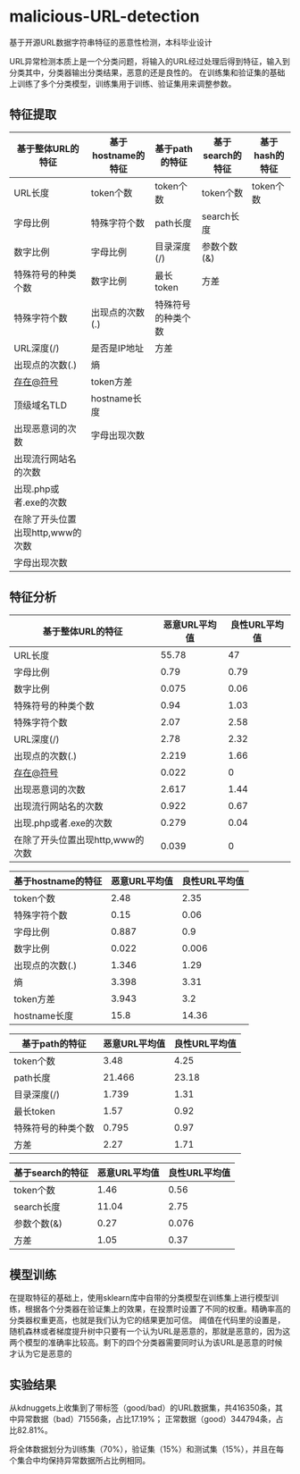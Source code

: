 # malicious-URL-detection
基于开源URL数据字符串特征的恶意性检测，本科毕业设计

URL异常检测本质上是一个分类问题，将输入的URL经过处理后得到特征，输入到分类其中，分类器输出分类结果，恶意的还是良性的。
在训练集和验证集的基础上训练了多个分类模型，训练集用于训练、验证集用来调整参数。
## 特征提取
| 基于整体URL的特征                | 基于hostname的特征 | 基于path的特征     | 基于search的特征 | 基于hash的特征 |
| -------------------------------- | ------------------ | ------------------ | ---------------- | -------------- |
| URL长度                          | token个数          | token个数          | token个数        | token个数      |
| 字母比例                         | 特殊字符个数       | path长度           | search长度       |                |
| 数字比例                         | 字母比例           | 目录深度(/)        | 参数个数(&)      |                |
| 特殊符号的种类个数               | 数字比例           | 最长token          | 方差             |                |
| 特殊字符个数                     | 出现点的次数(.)    | 特殊符号的种类个数 |                  |                |
| URL深度(/)                       | 是否是IP地址       | 方差               |                  |                |
| 出现点的次数(.)                  | 熵                 |                    |                  |                |
| [存在@符号](mailto:存在@符号)    | token方差          |                    |                  |                |
| 顶级域名TLD                      | hostname长度       |                    |                  |                |
| 出现恶意词的次数                 | 字母出现次数       |                    |                  |                |
| 出现流行网站名的次数             |                    |                    |                  |                |
| 出现.php或者.exe的次数           |                    |                    |                  |                |
| 在除了开头位置出现http,www的次数 |                    |                    |                  |                |
| 字母出现次数                     |                    |                    |                  |                |

## 特征分析
| 基于整体URL的特征                | 恶意URL平均值 | 良性URL平均值 |
| -------------------------------- | ------------- | ------------- |
| URL长度                          | 55.78         | 47            |
| 字母比例                         | 0.79          | 0.79          |
| 数字比例                         | 0.075         | 0.06          |
| 特殊符号的种类个数               | 0.94          | 1.03          |
| 特殊字符个数                     | 2.07          | 2.58          |
| URL深度(/)                       | 2.78          | 2.32          |
| 出现点的次数(.)                  | 2.219         | 1.66          |
| [存在@符号](mailto:存在@符号)    | 0.022         | 0             |
| 出现恶意词的次数                 | 2.617         | 1.44          |
| 出现流行网站名的次数             | 0.922         | 0.67          |
| 出现.php或者.exe的次数           | 0.279         | 0.04          |
| 在除了开头位置出现http,www的次数 | 0.039         | 0             |

| 基于hostname的特征 | 恶意URL平均值 | 良性URL平均值 |
| ------------------ | ------------- | ------------- |
| token个数          | 2.48          | 2.35          |
| 特殊字符个数       | 0.15          | 0.06          |
| 字母比例           | 0.887         | 0.9           |
| 数字比例           | 0.022         | 0.006         |
| 出现点的次数(.)    | 1.346         | 1.29          |
| 熵                 | 3.398         | 3.31          |
| token方差          | 3.943         | 3.2           |
| hostname长度       | 15.8          | 14.36         |



| 基于path的特征     | 恶意URL平均值 | 良性URL平均值 |
| ------------------ | ------------- | ------------- |
| token个数          | 3.48          | 4.25          |
| path长度           | 21.466        | 23.18         |
| 目录深度(/)        | 1.739         | 1.31          |
| 最长token          | 1.57          | 0.92          |
| 特殊符号的种类个数 | 0.795         | 0.97          |
| 方差               | 2.27          | 1.71          |

| 基于search的特征 | 恶意URL平均值 | 良性URL平均值 |
| ---------------- | ------------- | ------------- |
| token个数        | 1.46          | 0.56          |
| search长度       | 11.04         | 2.75          |
| 参数个数(&)      | 0.27          | 0.076         |
| 方差             | 1.05          | 0.37          |





## 模型训练
在提取特征的基础上，使用sklearn库中自带的分类模型在训练集上进行模型训练，根据各个分类器在验证集上的效果，在投票时设置了不同的权重。精确率高的分类器权重更高，也就是我们认为它的结果更加可信。
阈值在代码里的设置是，随机森林或者梯度提升树中只要有一个认为URL是恶意的，那就是恶意的，因为这两个模型的准确率比较高。剩下的四个分类器需要同时认为该URL是恶意的时候 才认为它是恶意的

## 实验结果
从kdnuggets上收集到了带标签（good/bad）的URL数据集，共416350条，其中异常数据（bad）71556条，占比17.19%；
正常数据（good）344794条，占比82.81%。

将全体数据划分为训练集（70%），验证集（15%）和测试集（15%），并且在每个集合中均保持异常数据所占比例相同。



